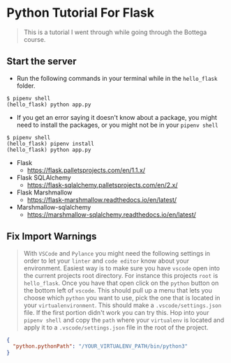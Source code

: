 # Python Tutorial For Flask
> This is a tutorial I went through while going through the Bottega course.
## Start the server
- Run the following commands in your terminal while in the `hello_flask` folder.
```
$ pipenv shell
(hello_flask) python app.py
```
- If you get an error saying it doesn't know about a package, you might need to install the packages, or you might not be in your `pipenv shell`
```
$ pipenv shell
(hello_flask) pipenv install
(hello_flask) python app.py
```
- Flask
  - https://flask.palletsprojects.com/en/1.1.x/
- Flask SQLAlchemy
  - https://flask-sqlalchemy.palletsprojects.com/en/2.x/
- Flask Marshmallow
  - https://flask-marshmallow.readthedocs.io/en/latest/
- Marshmallow-sqlalchemy
  - https://marshmallow-sqlalchemy.readthedocs.io/en/latest/

## Fix Import Warnings
> With `VSCode` and `Pylance` you might need the following settings in order to let your `linter` and `code editor` know about your environment.
> Easiest way is to make sure you have `vscode` open into the current projects root directory.  For instance this projects `root` is `hello_flask`.  Once you have that open click on the `python` button on the bottom left of `vscode`.  This should pull up a menu that lets you choose which `python` you want to use, pick the one that is located in your `virtualenvironment`.  This should make a `.vscode/settings.json` file.
>If the first portion didn't work you can try this.  Hop into your `pipenv shell` and copy the `path` where your `virtualenv` is located and apply it to a `.vscode/settings.json` file in the root of the project.
```json
{
  "python.pythonPath": "/YOUR_VIRTUALENV_PATH/bin/python3"
}
```